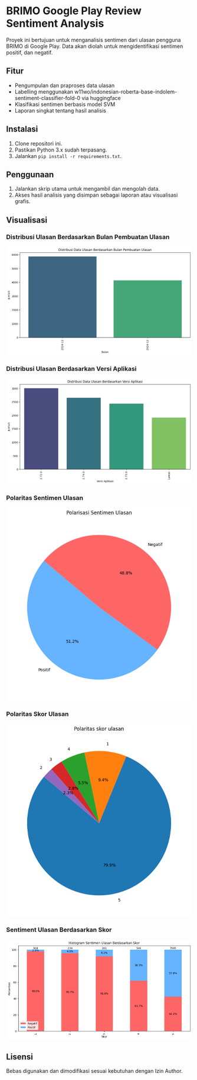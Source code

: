 # BRIMO Google Play Review Sentiment Analysis

Proyek ini bertujuan untuk menganalisis sentimen dari ulasan pengguna BRIMO di Google Play. Data akan diolah untuk mengidentifikasi sentimen positif, dan negatif.

## Fitur
- Pengumpulan dan praproses data ulasan
- Labelling menggunakan w11wo/indonesian-roberta-base-indolem-sentiment-classifier-fold-0 via huggingface
- Klasifikasi sentimen berbasis model SVM
- Laporan singkat tentang hasil analisis

## Instalasi
1. Clone repositori ini.
2. Pastikan Python 3.x sudah terpasang.
3. Jalankan `pip install -r requirements.txt`.

## Penggunaan
1. Jalankan skrip utama untuk mengambil dan mengolah data.
2. Akses hasil analisis yang disimpan sebagai laporan atau visualisasi grafis.

## Visualisasi
### Distribusi Ulasan Berdasarkan Bulan Pembuatan Ulasan
![Distribusi Ulasan Berdasarkan Bulan Pembuatan Ulasan](figures/distribusi_ulasan_berdasarkan_bulan_pembuatan_ulasan.png)

### Distribusi Ulasan Berdasarkan Versi Aplikasi
![Distribusi Ulasan Berdasarkan Versi Aplikasi](figures/distribusi_ulasan_berdasarkan_versi_aplikasi.png)

### Polaritas Sentimen Ulasan
![Polaritas Sentimen Ulasan](figures/polaritas_sentimen_ulasan.png)

### Polaritas Skor Ulasan
![Polaritas Skor Ulasan](figures/polaritas_skor_ulasan.png)

### Sentiment Ulasan Berdasarkan Skor
![Sentiment Ulasan Berdasarkan Skor](figures/sentiment_ulasan_berdasarkan_skor.png)

## Lisensi
Bebas digunakan dan dimodifikasi sesuai kebutuhan dengan Izin Author.
